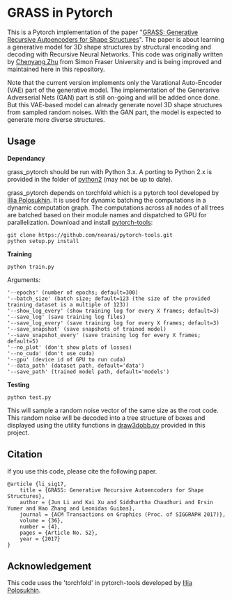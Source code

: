 # GRASS in Pytorch
This is a Pytorch implementation of the paper "[GRASS: Generative Recursive Autoencoders for Shape Structures](http://kevinkaixu.net/projects/grass.html)". The paper is about learning a generative model for 3D shape structures by structural encoding and decoding with Recursive Neural Networks. This code was originally written by [Chenyang Zhu](http://www.sfu.ca/~cza68/) from Simon Fraser University and is being improved and maintained here in this repository.

Note that the current version implements only the Varational Auto-Encoder (VAE) part of the generative model. The implementation of the Generarive Adverserial Nets (GAN) part is still on-going and will be added once done. But this VAE-based model can already generate novel 3D shape structures from sampled random noises. With the GAN part, the model is expected to generate more diverse structures.

## Usage
**Dependancy**

grass_pytorch should be run with Python 3.x. A porting to Python 2.x is provided in the folder of [python2](https://github.com/kevin-kaixu/grass_pytorch/tree/master/python2) (may not be up to date).

grass_pytorch depends on torchfold which is a pytorch tool developed by [Illia Polosukhin](https://github.com/ilblackdragon). It is used for dynamic batching the computations in a dynamic computation graph. The computations across all nodes of all trees are batched based on their module names and dispatched to GPU for parallelization. Download and install [pytorch-tools](https://github.com/nearai/pytorch-tools):
```
git clone https://github.com/nearai/pytorch-tools.git
python setup.py install
```

**Training**
```
python train.py
```
Arguments:
```
'--epochs' (number of epochs; default=300)
'--batch_size' (batch size; default=123 (the size of the provided training dataset is a multiple of 123))
'--show_log_every' (show training log for every X frames; default=3)
'--save_log' (save training log files)
'--save_log_every' (save training log for every X frames; default=3)
'--save_snapshot' (save snapshots of trained model)
'--save_snapshot_every' (save training log for every X frames; default=5)
'--no_plot' (don't show plots of losses)
'--no_cuda' (don't use cuda)
'--gpu' (device id of GPU to run cuda)
'--data_path' (dataset path, default='data')
'--save_path' (trained model path, default='models')
```

**Testing**
```
python test.py
```
This will sample a random noise vector of the same size as the root code. This random noise will be decoded into a tree structure of boxes and displayed using the utility functions in [draw3dobb.py](https://github.com/kevin-kaixu/grass_pytorch/blob/master/draw3dOBB.py) provided in this project.

## Citation
If you use this code, please cite the following paper.
```
@article {li_sig17,
	title = {GRASS: Generative Recursive Autoencoders for Shape Structures},
	author = {Jun Li and Kai Xu and Siddhartha Chaudhuri and Ersin Yumer and Hao Zhang and Leonidas Guibas},
	journal = {ACM Transactions on Graphics (Proc. of SIGGRAPH 2017)},
	volume = {36},
	number = {4},
	pages = {Article No. 52},
	year = {2017}
}
```

## Acknowledgement
This code uses the 'torchfold' in pytorch-tools developed by [Illia Polosukhin](https://github.com/ilblackdragon).
